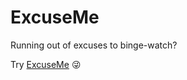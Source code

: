 # ExcuseMe

Running out of excuses to binge-watch?

Try <a href="https://sad-shaw-c4df8b.netlify.app/" target="_blank"> ExcuseMe</a> 😜 



